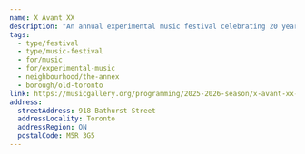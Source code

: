 ```yaml
---
name: X Avant XX
description: "An annual experimental music festival celebrating 20 years of avant-garde programming at the Music Gallery. X Avant XX: Precious weaves together nostalgia and visioning, examining the lasting impact of shared techniques, knowledge, and ideas passed down through decades. The festival features multiple nights curated by different artists, exploring memory, connection, and the possibilities of experimental sound."
tags:
  - type/festival
  - type/music-festival
  - for/music
  - for/experimental-music
  - neighbourhood/the-annex
  - borough/old-toronto
link: https://musicgallery.org/programming/2025-2026-season/x-avant-xx-precious/
address:
  streetAddress: 918 Bathurst Street
  addressLocality: Toronto
  addressRegion: ON
  postalCode: M5R 3G5
---
```

